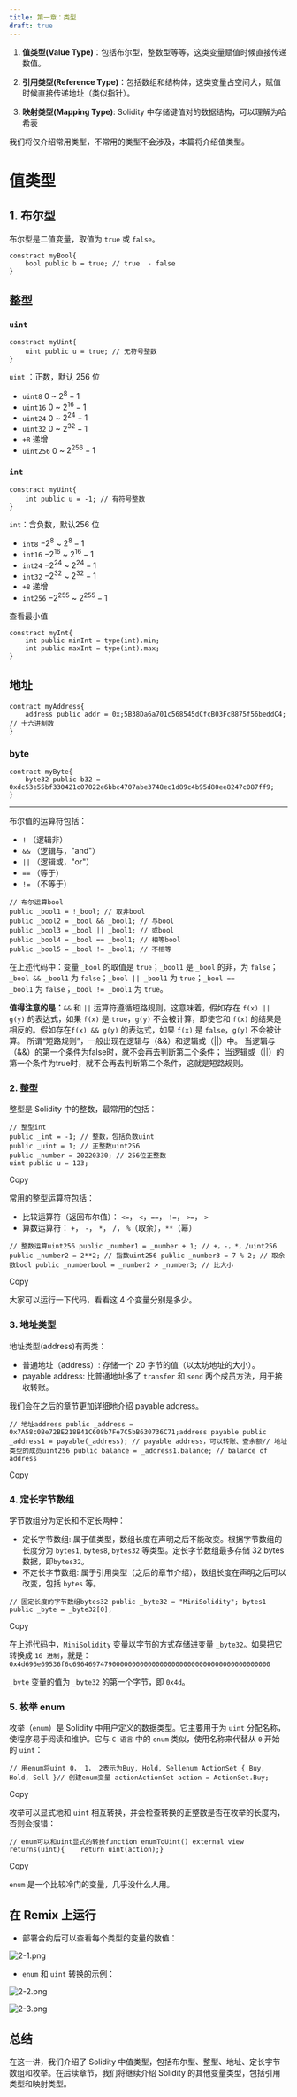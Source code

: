 ```yaml
---
title: 第一章：类型
draft: true
---
```

1. **值类型(Value Type)**：包括布尔型，整数型等等，这类变量赋值时候直接传递数值。
    
2. **引用类型(Reference Type)**：包括数组和结构体，这类变量占空间大，赋值时候直接传递地址（类似指针）。
    
3. **映射类型(Mapping Type)**: Solidity 中存储键值对的数据结构，可以理解为哈希表

我们将仅介绍常用类型，不常用的类型不会涉及，本篇将介绍值类型。

# 值类型

## 1. 布尔型

布尔型是二值变量，取值为 `true` 或 `false`。

```
constract myBool{
	bool public b = true; // true  - false
}
```


## 整型

### `uint`
```
constract myUint{
	uint public u = true; // 无符号整数
}
```
`uint` ：正数，默认 256 位
- `uint8` $0$ ~ $2^{8}-1$
- `uint16` $0$ ~ $2^{16}-1$
- `uint24` $0$ ~ $2^{24}-1$
- `uint32` $0$ ~ $2^{32}-1$
- `+8` 递增
- `uint256` $0$ ~ $2^{256}-1$

### `int`

```solidity
constract myUint{
	int public u = -1; // 有符号整数
}
```

`int`：含负数，默认256 位
- `int8` $-2^{8}$ ~ $2^{8}-1$
- `int16` $-2^{16}$ ~ $2^{16}-1$
- `int24` $-2^{24}$ ~ $2^{24}-1$
- `int32` $-2^{32}$ ~ $2^{32}-1$
- `+8` 递增
- `int256` $-2^{255}$ ~ $2^{255}-1$

查看最小值

```solidity
constract myInt{
	int public minInt = type(int).min;
	int public maxInt = type(int).max;
}
```


## 地址

```
contract myAddress{
	address public addr = 0x;5B38Da6a701c568545dCfcB03FcB875f56beddC4; // 十六进制数
}
```

### byte

```solidity
contract myByte{
	byte32 public b32 = 0xdc53e55bf330421c07022e6bbc4707abe3748ec1d89c4b95d80ee8247c087ff9;
}
```





---


















布尔值的运算符包括：

- `!` （逻辑非）
- `&&` （逻辑与，"and"）
- `||` （逻辑或，"or"）
- `==` （等于）
- `!=` （不等于）

```
// 布尔运算bool 
public _bool1 = !_bool; // 取非bool 
public _bool2 = _bool && _bool1; // 与bool 
public _bool3 = _bool || _bool1; // 或bool 
public _bool4 = _bool == _bool1; // 相等bool 
public _bool5 = _bool != _bool1; // 不相等
```




在上述代码中：变量 `_bool` 的取值是 `true`；`_bool1` 是 `_bool` 的非，为 `false`；`_bool && _bool1` 为 `false`；`_bool || _bool1` 为 `true`；`_bool == _bool1` 为 `false`；`_bool != _bool1` 为 `true`。

**值得注意的是：**`&&` 和 `||` 运算符遵循短路规则，这意味着，假如存在 `f(x) || g(y)` 的表达式，如果 `f(x)` 是 `true`，`g(y)` 不会被计算，即使它和 `f(x)` 的结果是相反的。假如存在`f(x) && g(y)` 的表达式，如果 `f(x)` 是 `false`，`g(y)` 不会被计算。 所谓“短路规则”，一般出现在逻辑与（&&）和逻辑或（||）中。 当逻辑与（&&）的第一个条件为false时，就不会再去判断第二个条件； 当逻辑或（||）的第一个条件为true时，就不会再去判断第二个条件，这就是短路规则。

### 2. 整型[​](https://www.wtf.academy/docs/solidity-101/ValueTypes/#2-%E6%95%B4%E5%9E%8B "2. 整型的直接链接")

整型是 Solidity 中的整数，最常用的包括：

```
// 整型int 
public _int = -1; // 整数，包括负数uint 
public _uint = 1; // 正整数uint256 
public _number = 20220330; // 256位正整数
uint public u = 123;

```

Copy

常用的整型运算符包括：

- 比较运算符（返回布尔值）： `<=`， `<`，`==`， `!=`， `>=`， `>`
- 算数运算符： `+`， `-`， `*`， `/`， `%`（取余），`**`（幂）

```
// 整数运算uint256 public _number1 = _number + 1; // +，-，*，/uint256 public _number2 = 2**2; // 指数uint256 public _number3 = 7 % 2; // 取余数bool public _numberbool = _number2 > _number3; // 比大小
```

Copy

大家可以运行一下代码，看看这 4 个变量分别是多少。

### 3. 地址类型[​](https://www.wtf.academy/docs/solidity-101/ValueTypes/#3-%E5%9C%B0%E5%9D%80%E7%B1%BB%E5%9E%8B "3. 地址类型的直接链接")

地址类型(address)有两类：

- 普通地址（address）: 存储一个 20 字节的值（以太坊地址的大小）。
- payable address: 比普通地址多了 `transfer` 和 `send` 两个成员方法，用于接收转账。

我们会在之后的章节更加详细地介绍 payable address。

```
// 地址address public _address = 0x7A58c0Be72BE218B41C608b7Fe7C5bB630736C71;address payable public _address1 = payable(_address); // payable address，可以转账、查余额// 地址类型的成员uint256 public balance = _address1.balance; // balance of address
```

Copy

### 4. 定长字节数组[​](https://www.wtf.academy/docs/solidity-101/ValueTypes/#4-%E5%AE%9A%E9%95%BF%E5%AD%97%E8%8A%82%E6%95%B0%E7%BB%84 "4. 定长字节数组的直接链接")

字节数组分为定长和不定长两种：

- 定长字节数组: 属于值类型，数组长度在声明之后不能改变。根据字节数组的长度分为 `bytes1`, `bytes8`, `bytes32` 等类型。定长字节数组最多存储 32 bytes 数据，即`bytes32`。
- 不定长字节数组: 属于引用类型（之后的章节介绍），数组长度在声明之后可以改变，包括 `bytes` 等。

```
// 固定长度的字节数组bytes32 public _byte32 = "MiniSolidity"; bytes1 public _byte = _byte32[0]; 
```

Copy

在上述代码中，`MiniSolidity` 变量以字节的方式存储进变量 `_byte32`。如果把它转换成 `16 进制`，就是：`0x4d696e69536f6c69646974790000000000000000000000000000000000000000`

`_byte` 变量的值为 `_byte32` 的第一个字节，即 `0x4d`。

### 5. 枚举 enum[​](https://www.wtf.academy/docs/solidity-101/ValueTypes/#5-%E6%9E%9A%E4%B8%BE-enum "5. 枚举 enum的直接链接")

枚举（`enum`）是 Solidity 中用户定义的数据类型。它主要用于为 `uint` 分配名称，使程序易于阅读和维护。它与 `C 语言` 中的 `enum` 类似，使用名称来代替从 `0` 开始的 `uint`：

```
// 用enum将uint 0， 1， 2表示为Buy, Hold, Sellenum ActionSet { Buy, Hold, Sell }// 创建enum变量 actionActionSet action = ActionSet.Buy;
```

Copy

枚举可以显式地和 `uint` 相互转换，并会检查转换的正整数是否在枚举的长度内，否则会报错：

```
// enum可以和uint显式的转换function enumToUint() external view returns(uint){    return uint(action);}
```

Copy

`enum` 是一个比较冷门的变量，几乎没什么人用。

## 在 Remix 上运行[​](https://www.wtf.academy/docs/solidity-101/ValueTypes/#%E5%9C%A8-remix-%E4%B8%8A%E8%BF%90%E8%A1%8C "在 Remix 上运行的直接链接")

- 部署合约后可以查看每个类型的变量的数值：

![2-1.png](https://www.wtf.academy/assets/images/2-1-90414d7e21f49e75101a07a8a55e602c.png)

- `enum` 和 `uint` 转换的示例：

![2-2.png](https://www.wtf.academy/assets/images/2-2-6c364618b30e6c498127e2d129f9e7e8.png)

![2-3.png](https://www.wtf.academy/assets/images/2-3-d2742673ffbd4df5c230d48a02a2921c.png)

## 总结[​](https://www.wtf.academy/docs/solidity-101/ValueTypes/#%E6%80%BB%E7%BB%93 "总结的直接链接")

在这一讲，我们介绍了 Solidity 中值类型，包括布尔型、整型、地址、定长字节数组和枚举。在后续章节，我们将继续介绍 Solidity 的其他变量类型，包括引用类型和映射类型。